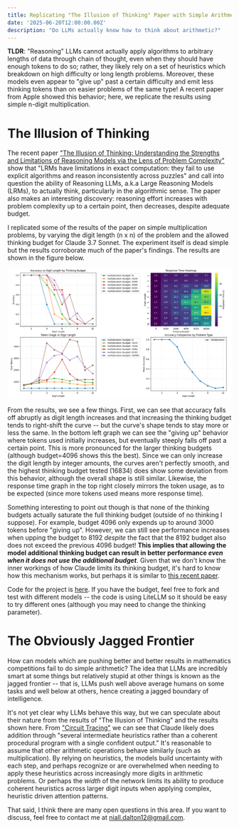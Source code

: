 ```yaml
---
title: Replicating "The Illusion of Thinking" Paper with Simple Arithmetic
date: '2025-06-20T12:00:00.00Z'
description: "Do LLMs actually know how to think about arithmetic?"
---
```


**TLDR**: "Reasoning" LLMs cannot actually apply algorithms to arbitrary lengths of data through chain of thought, even when they should have enough tokens to do so; rather, they likely rely on a set of heuristics which breakdown on high difficulty or long length problems. Moreover, these models even appear to "give up" past a certain difficulty and emit less thinking tokens than on easier problems of the same type! A recent paper from Apple showed this behavior; here, we replicate the results using simple n-digit multiplication.


# The Illusion of Thinking

The recent paper ["The Illusion of Thinking: Understanding the Strengths and Limitations of Reasoning Models via the Lens of Problem Complexity"](https://machinelearning.apple.com/research/illusion-of-thinking) show that "LRMs have limitations in exact computation: they fail to use explicit algorithms and reason inconsistently across puzzles" and call into question the ability of Reasoning LLMs, a.k.a Large Reasoning Models (LRMs), to actually think, particularly in the algorithmic sense. The paper also makes an interesting discovery: reasoning effort increases with problem complexity up to a certain point, then decreases, despite adequate budget.

I replicated some of the results of the paper on simple multiplication problems, by varying the digit length (n x n) of the problem and the allowed thinking budget for Claude 3.7 Sonnet. The experiment itself is dead simple but the results corroborate much of the paper's findings. The results are shown in the figure below.

![figure 1](images/Figure_1.png)

From the results, we see a few things. First, we can see that accuracy falls off abruptly as digit length increases and that increasing the thinking budget tends to right-shift the curve -- but the curve's shape tends to stay more or less the same. In the bottom left graph we can see the "giving up" behavior where tokens used initially increases, but eventually steeply falls off past a certain point. This is more pronounced for the larger thinking budgets (although budget=4096 shows this the best). Since we can only increase the digit length by integer amounts, the curves aren't perfectly smooth, and the highest thinking budget tested (16834) does show some deviation from this behavior, although the overall shape is still similar. Likewise, the response time graph in the top right closely mirrors the token usage, as to be expected (since more tokens used means more response time).

Something interesting to point out though is that none of the thinking budgets actually saturate the full thinking budget (outside of no thinking I suppose). For example, budget 4096 only expends up to around 3000 tokens before "giving up". However, we can still see performance increases when upping the budget to 8192 _despite_ the fact that the 8192 budget also does not exceed the previous 4096 budget! **This implies that allowing the model additional thinking budget can result in better performance _even when it does not use the additional budget_**. Given that we don't know the inner workings of how Claude limits its thinking budget, it's hard to know how this mechanism works, but perhaps it is similar to [this recent paper](https://arxiv.org/abs/2506.13752). 

Code for the project is [here](https://github.com/ndalton12/llm-arithmetic). If you have the budget, feel free to fork and test with different models -- the code is using LiteLLM so it should be easy to try different ones (although you may need to change the thinking parameter). 

# The Obviously Jagged Frontier
How can models which are pushing better and better results in mathematics competitions fail to do simple arithmetic? The idea that LLMs are incredibly smart at some things but relatively stupid at other things is known as the jagged frontier -- that is, LLMs push well above average humans on some tasks and well below at others, hence creating a jagged boundary of intelligence. 

It's not yet clear why LLMs behave this way, but we can speculate about their nature from the results of "The Illusion of Thinking" and the results shown here. From ["Circuit Tracing"](https://transformer-circuits.pub/2025/attribution-graphs/methods.html) we can see that Claude likely does addition through "several intermediate heuristics rather than a coherent procedural program with a single confident output." It's reasonable to assume that other arithmetic operations behave similarly (such as multiplication). By relying on heuristics, the models build uncertainty with each step, and perhaps recognize or are overwhelmed when needing to apply these heuristics across increasingly more digits in arithmetic problems. Or perhaps the _width_ of the network limits its ability to produce coherent heuristics across larger digit inputs when applying complex, heuristic driven attention patterns.

That said, I think there are many open questions in this area. If you want to discuss, feel free to contact me at niall.dalton12@gmail.com.